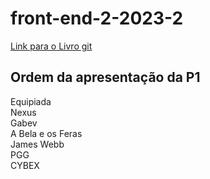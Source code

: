 # front-end-2-2023-2

[Link para o Livro git](https://git-scm.com/book/en/v2)

## Ordem da apresentação da P1

Equipiada  
Nexus  
Gabev  
A Bela e os Feras  
James Webb  
PGG  
CYBEX
